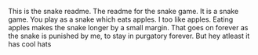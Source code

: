 This is the snake readme. The readme for the snake game. It is a snake game. You play as a snake which eats apples. I too like apples. Eating apples makes the snake longer by a small margin. That goes on forever as the snake is punished by me, to stay in purgatory forever. But hey atleast it has cool hats
